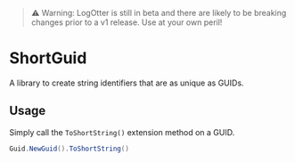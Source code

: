 ﻿> ⚠️ Warning: LogOtter is still in beta and there are likely to be breaking changes prior to a v1 release. Use at your own peril!

# ShortGuid

A library to create string identifiers that are as unique as GUIDs.

## Usage

Simply call the `ToShortString()` extension method on a GUID.

```c#
Guid.NewGuid().ToShortString()
```

